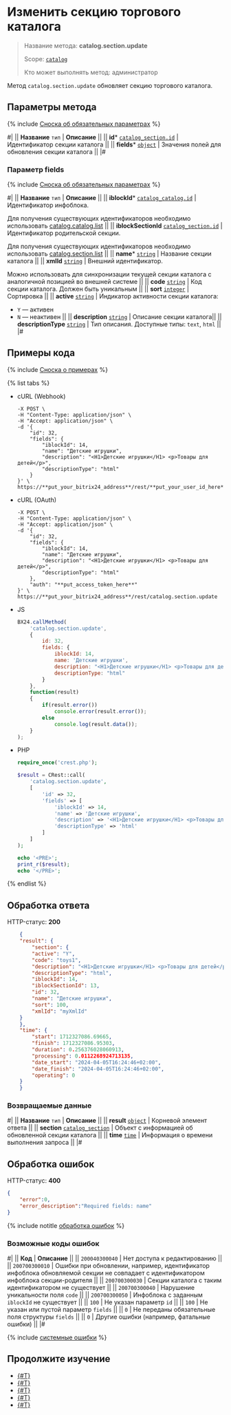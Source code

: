 # Изменить секцию торгового каталога

> Название метода: **catalog.section.update**
>
> Scope: [`catalog`](../../scopes/permissions.md)
>
> Кто может выполнять метод: администратор

Метод `catalog.section.update` обновляет секцию торгового каталога. 

## Параметры метода

{% include [Сноска об обязательных параметрах](../../../_includes/required.md) %}

#|
|| **Название**
`тип` | **Описание** ||
|| **id***
[`catalog_section.id`](../data-types.md#catalog_section) | Идентификатор секции каталога ||
|| **fields***
[`object`](../../data-types.md) | Значения полей для обновления секции каталога ||
|#

### Параметр fields

{% include [Сноска об обязательных параметрах](../../../_includes/required.md) %}

#|
|| **Название**
`тип` | **Описание** ||
|| **iblockId***
[`catalog_catalog.id`](../data-types.md#catalog_catalog) | Идентификатор инфоблока.

Для получения существующих идентификаторов необходимо использовать [catalog.catalog.list](../catalog/catalog-catalog-list.md) ||
|| **iblockSectionId**
[`catalog_section.id`](../data-types.md#catalog_section) | Идентификатор родительской секции.

Для получения существующих идентификаторов необходимо использовать [catalog.section.list](./catalog-section-list.md) 
||
|| **name***
[`string`](../data-types.md) | Название секции каталога ||
|| **xmlId**
[`string`](../data-types.md) | Внешний идентификатор.

Можно использовать для синхронизации текущей секции каталога с аналогичной позицией во внешней системе ||
|| **code**
[`string`](../data-types.md) | Код секции каталога. Должен быть уникальным ||
|| **sort**
[`integer`](../data-types.md) | Сортировка ||
|| **active**
[`string`](../data-types.md) | Индикатор активности секции каталога:
- `Y` — активен
- `N` — неактивен ||
|| **description**
[`string`](../data-types.md) | Описание секции каталога||
|| **descriptionType**
[`string`](../data-types.md) | Тип описания. Доступные типы: `text`, `html` ||
|#

## Примеры кода

{% include [Сноска о примерах](../../../_includes/examples.md) %}

{% list tabs %}

- cURL (Webhook)

    ```curl
    -X POST \
    -H "Content-Type: application/json" \
    -H "Accept: application/json" \
    -d '{
        "id": 32,
        "fields": {
            "iblockId": 14,
            "name": "Детские игрушки",
            "description": "<H1>Детские игрушки</H1> <p>Товары для детей</p>",
            "descriptionType": "html"
        }
    }' \
    https://**put_your_bitrix24_address**/rest/**put_your_user_id_here**/**put_your_webbhook_here**/catalog.section.update
    ```

- cURL (OAuth)

    ```curl
    -X POST \
    -H "Content-Type: application/json" \
    -H "Accept: application/json" \
    -d '{
        "id": 32,
        "fields": {
            "iblockId": 14,
            "name": "Детские игрушки",
            "description": "<H1>Детские игрушки</H1> <p>Товары для детей</p>",
            "descriptionType": "html"
        },
        "auth": "**put_access_token_here**"
    }' \
    https://**put_your_bitrix24_address**/rest/catalog.section.update
    ```

- JS

    ```js
    BX24.callMethod(
        'catalog.section.update', 
        {
            id: 32,
            fields: {
                iblockId: 14,
                name: 'Детские игрушки',
                description: "<H1>Детские игрушки</H1> <p>Товары для детей</p>",
                descriptionType: "html"
            }
        },
        function(result)
        {
            if(result.error())
                console.error(result.error());
            else
                console.log(result.data());
        }
    );
    ```

- PHP

    ```php
    require_once('crest.php');

    $result = CRest::call(
        'catalog.section.update',
        [
            'id' => 32,
            'fields' => [
                'iblockId' => 14,
                'name' => 'Детские игрушки',
                'description' => '<H1>Детские игрушки</H1> <p>Товары для детей</p>',
                'descriptionType' => 'html'
            ]
        ]
    );

    echo '<PRE>';
    print_r($result);
    echo '</PRE>';
    ```

{% endlist %}

## Обработка ответа

HTTP-статус: **200**

```json
    {
    "result": {
        "section": {
        "active": "Y",
        "code": "toys1",
        "description": "<H1>Детские игрушки</H1> <p>Товары для детей</p>",
        "descriptionType": "html",
        "iblockId": 14,
        "iblockSectionId": 13,
        "id": 32,
        "name": "Детские игрушки",
        "sort": 100,
        "xmlId": "myXmlId"
    }
    },
    "time": {
        "start": 1712327086.69665,
        "finish": 1712327086.95303,
        "duration": 0.256376028060913,
        "processing": 0.0112268924713135,
        "date_start": "2024-04-05T16:24:46+02:00",
        "date_finish": "2024-04-05T16:24:46+02:00",
        "operating": 0
    }
    }
```

### Возвращаемые данные

#|
|| **Название**
`тип` | **Описание** ||
|| **result**
[`object`](../../data-types.md) | Корневой элемент ответа ||
|| **section**
[`catalog_section`](../data-types.md#catalog_section) | Объект с информацией об обновленной секции каталога ||
|| **time**
[`time`](../../data-types.md) | Информация о времени выполнения запроса ||
|#

## Обработка ошибок

HTTP-статус: **400**

```json
{
    "error":0,
    "error_description":"Required fields: name"
}
```

{% include notitle [обработка ошибок](../../../_includes/error-info.md) %}

### Возможные коды ошибок

#|
|| **Код** | **Описание** ||
|| `200040300040` | Нет доступа к редактированию ||
|| `200700300010` | Ошибки при обновлении, например, идентификатор инфоблока обновляемой секции не совпадает с идентификатором инфоблока секции-родителя ||
|| `200700300030` | Секции каталога с таким идентификатором не существует ||
|| `200700300040` | Нарушение уникальности поля `code` ||
|| `200700300050` | Инфоблока с заданным `iblockId` не существует ||
|| `100` | Не указан параметр `id` ||
|| `100` | Не указан или пустой параметр `fields` ||
|| `0` | Не переданы обязательные поля структуры `fields` ||
|| `0` | Другие ошибки (например, фатальные ошибки) ||
|#

{% include [системные ошибки](../../../_includes/system-errors.md) %}

## Продолжите изучение 

- [{#T}](./catalog-section-add.md)
- [{#T}](./catalog-section-get.md)
- [{#T}](./catalog-section-list.md)
- [{#T}](./catalog-section-delete.md)
- [{#T}](./catalog-section-get-fields.md)